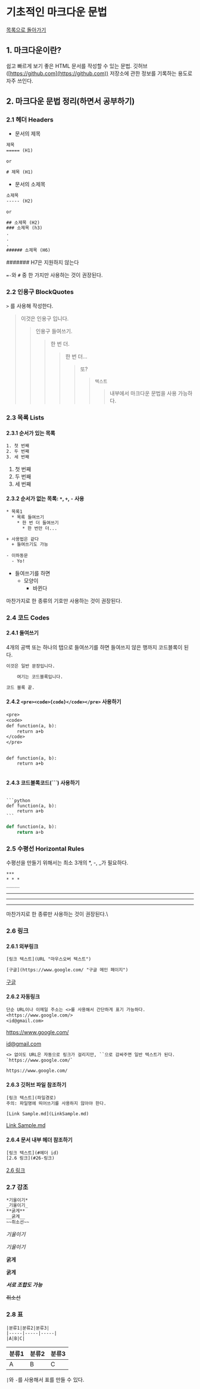 # 기초적인 마크다운 문법

[목록으로 돌아가기](README.md)

## 1. 마크다운이란?

쉽고 빠르게 보기 좋은 HTML 문서를 작성할 수 있는 문법. 깃허브([https://github.com](https://github.com)) 저장소에 관한 정보를 기록하는 용도로 자주 쓰인다.

## 2. 마크다운 문법 정리(하면서 공부하기)

### 2.1 헤더 Headers

* 문서의 제목

```txt
제목
===== (H1)

or

# 제목 (H1)
```

* 문서의 소제목

```txt
소제목
----- (H2)

or

## 소제목 (H2)
### 소제목 (h3)
.
.
.
###### 소제목 (H6)
```

####### H7은 지원하지 않는다

`=-`와 `#` 중 한 가지만 사용하는 것이 권장된다.

### 2.2 인용구 BlockQuotes

`>` 를 사용해 작성한다.

> 이것은 인용구 입니다.
>> 인용구 들여쓰기.
>>> 한 번 더.
>>>> 한 번 더...
>>>>> 또?
>>>>>> `텍스트`
>>>>>>> 내부에서 마크다운 문법을 사용 가능하다.

### 2.3 목록 Lists

#### 2.3.1 순서가 있는 목록

```txt
1. 첫 번째
2. 두 번째
3. 세 번째
```

1. 첫 번째
2. 두 번째
3. 세 번째

#### 2.3.2 순서가 없는 목록: `*`, `+`, `-` 사용

```txt
* 목록1
  * 목록 들여쓰기
    * 한 번 더 들여쓰기
      * 한 번만 더...

+ 사용법은 같다
  + 들여쓰기도 가능
  
- 이하동문
  - Yo!
```

* 들여쓰기를 하면
  * 모양이
    * 바뀐다

마찬가지로 한 종류의 기호만 사용하는 것이 권장된다.

### 2.4 코드 Codes

#### 2.4.1 들여쓰기

4개의 공백 또는 하나의 탭으로 들여쓰기를 하면 들여쓰지 않은 행까지 코드블록이 된다.

```txt
이것은 일반 문장입니다.

    여기는 코드블록입니다.

코드 블록 끝.
```

#### 2.4.2 `<pre><code>{code}</code></pre>` 사용하기

```txt
<pre>
<code>
def function(a, b):
    return a+b
</code>
</pre>
```

<pre><code>
def function(a, b):
    return a+b

</code></pre>

#### 2.4.3 코드블록코드(```) 사용하기

<pre><code>
```python
def function(a, b):
    return a+b
```
</code></pre>

```python
def function(a, b):
    return a+b
```

### 2.5 수평선 Horizontal Rules

수평선을 만들기 위해서는 최소 3개의 *, -, _가 필요하다.

```txt
***
* * *
_____
```

***

----

_____

마찬가지로 한 종류만 사용하는 것이 권장된다.\

### 2.6 링크

#### 2.6.1 외부링크

```txt
[링크 텍스트](URL "마우스오버 텍스트")

[구글](https://www.google.com/ "구글 메인 페이지")
```

[구글](https://www.google.com/ "구글 메인 페이지")

#### 2.6.2 자동링크

```txt
단순 URL이나 이메일 주소는 <>를 사용해서 간단하게 표기 가능하다.
<https://www.google.com/>
<id@gmail.com>
```

<https://www.google.com/>

<id@gmail.com>

```txt
<> 없이도 URL은 자동으로 링크가 걸리지만, ``으로 감싸주면 일반 텍스트가 된다.
`https://www.google.com/`
```

`https://www.google.com/`

#### 2.6.3 깃허브 파일 참조하기

```txt
[링크 텍스트](파일경로)
주의: 파일명에 띄어쓰기를 사용하지 않아야 한다.

[Link Sample.md](LinkSample.md)
```

[Link Sample.md](LinkSample.md)

#### 2.6.4 문서 내부 헤더 참조하기

```txt
[링크 텍스트](#헤더 id)
[2.6 링크](#26-링크)
```

[2.6 링크](#26-링크)

### 2.7 강조

```txt
*기울이기*
_기울이기_
**굵게**
__굵게__
~~취소선~~
```

*기울이기*

_기울이기_

**굵게**

**굵게**

***서로 조합도 가능***

~~취소선~~

### 2.8 표

```table
|분류1|분류2|분류3|
|-----|-----|-----|
|A|B|C|
```

|분류1|분류2|분류3|
|-----|-----|-----|
|A|B|C|

`|`와 `-`를 사용해서 표를 만들 수 있다.
